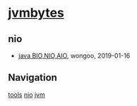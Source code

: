 # [jvmbytes](http://jvmbytes.com)

## nio
* [java BIO,NIO,AIO](/learning-java/nio/java-nio), wongoo, 2019-01-16

## Navigation
[tools](/learning-java/tools/)
[nio](/learning-java/nio/)
[jvm](/learning-java/jvm/)
